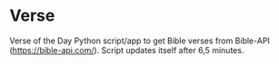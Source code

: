 # Verse
 Verse of the Day
 Python script/app to get Bible verses from Bible-API (https://bible-api.com/).
 Script updates itself after 6,5 minutes.
